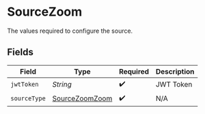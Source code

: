 # SourceZoom

The values required to configure the source.


## Fields

| Field                                                   | Type                                                    | Required                                                | Description                                             |
| ------------------------------------------------------- | ------------------------------------------------------- | ------------------------------------------------------- | ------------------------------------------------------- |
| `jwtToken`                                              | *String*                                                | :heavy_check_mark:                                      | JWT Token                                               |
| `sourceType`                                            | [SourceZoomZoom](../../models/shared/SourceZoomZoom.md) | :heavy_check_mark:                                      | N/A                                                     |